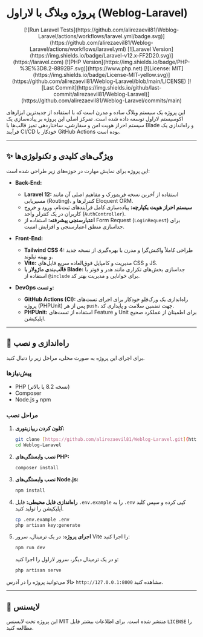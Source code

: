 # پروژه وبلاگ با لاراول (Weblog-Laravel)

<p align="center">
  <!-- GitHub Actions Status -->
  [![Run Laravel Tests](https://github.com/alirezaevil81/Weblog-Laravel/actions/workflows/laravel.yml/badge.svg)](https://github.com/alirezaevil81/Weblog-Laravel/actions/workflows/laravel.yml)
  <!-- Laravel Version -->
  [![Laravel Version](https://img.shields.io/badge/Laravel-v12.x-FF2D20.svg)](https://laravel.com)
  <!-- PHP Version -->
  [![PHP Version](https://img.shields.io/badge/PHP-%3E%3D8.2-8892BF.svg)](https://www.php.net)
  <!-- License -->
  [![License: MIT](https://img.shields.io/badge/License-MIT-yellow.svg)](https://github.com/alirezaevil81/Weblog-Laravel/blob/main/LICENSE)
  <!-- Last Commit -->
  [![Last Commit](https://img.shields.io/github/last-commit/alirezaevil81/Weblog-Laravel)](https://github.com/alirezaevil81/Weblog-Laravel/commits/main)
</p>

این پروژه یک سیستم وبلاگ ساده و مدرن است که با استفاده از جدیدترین ابزارهای اکوسیستم لاراول توسعه داده شده است. تمرکز اصلی این پروژه بر پیاده‌سازی یک سیستم احراز هویت امن و سفارشی، ساختاردهی تمیز قالب‌ها با Blade و راه‌اندازی یک فرآیند CI/CD خودکار با GitHub Actions بوده است.

---

## ✨ ویژگی‌های کلیدی و تکنولوژی‌ها

این پروژه برای نمایش مهارت در حوزه‌های زیر طراحی شده است:

- **Back-End:**
    - **Laravel 12:** استفاده از آخرین نسخه فریمورک و مفاهیم اصلی آن مانند مسیریابی (Routing)، کنترلرها و Eloquent ORM.
    - **سیستم احراز هویت یکپارچه:** پیاده‌سازی کامل فرآیندهای ثبت‌نام، ورود و خروج کاربران در یک کنترلر واحد (`AuthController`).
    - **اعتبارسنجی پیشرفته:** استفاده از Form Request (`LoginRequest`) برای جداسازی منطق اعتبارسنجی و افزایش امنیت.

- **Front-End:**
    - **Tailwind CSS 4:** طراحی کاملاً واکنش‌گرا و مدرن با بهره‌گیری از نسخه جدید و بهینه تیلوند.
    - **Vite:** مدیریت و کامپایل فوق‌العاده سریع فایل‌های CSS و JS.
    - **قالب‌بندی ماژولار با Blade:** جداسازی بخش‌های تکراری مانند هدر و فوتر با استفاده از `@include` برای خوانایی و مدیریت بهتر کد.

- **DevOps و تست:**
    - **GitHub Actions (CI):** راه‌اندازی یک ورک‌فلو خودکار برای اجرای تست‌های پروژه (PHPUnit) پس از هر `push`، جهت تضمین سلامت و پایداری کد.
    - **PHPUnit:** استفاده از تست‌های Feature و Unit برای اطمینان از عملکرد صحیح اپلیکیشن.

---

## 🚀 راه‌اندازی و نصب

برای اجرای این پروژه به صورت محلی، مراحل زیر را دنبال کنید.

### پیش‌نیازها

- PHP (نسخه 8.2 یا بالاتر)
- Composer
- Node.js و npm

### مراحل نصب

1.  **کلون کردن ریپازیتوری:**
    ```bash
    git clone [https://github.com/alirezaevil81/Weblog-Laravel.git](https://github.com/alirezaevil81/Weblog-Laravel.git)
    cd Weblog-Laravel
    ```

2.  **نصب وابستگی‌های PHP:**
    ```bash
    composer install
    ```

3.  **نصب وابستگی‌های Node.js:**
    ```bash
    npm install
    ```

4.  **راه‌اندازی فایل محیطی:**
    فایل `.env.example` را به `.env` کپی کرده و سپس کلید اپلیکیشن را تولید کنید.
    ```bash
    cp .env.example .env
    php artisan key:generate
    ```

5.  **اجرای پروژه:**
    در یک ترمینال، سرور Vite را اجرا کنید:
    ```bash
    npm run dev
    ```
    و در یک ترمینال دیگر، سرور لاراول را اجرا کنید:
    ```bash
    php artisan serve
    ```

حالا می‌توانید پروژه را در آدرس `http://127.0.0.1:8000` مشاهده کنید.

---

## 📄 لایسنس

این پروژه تحت لایسنس MIT منتشر شده است. برای اطلاعات بیشتر فایل `LICENSE` را مطالعه کنید.
